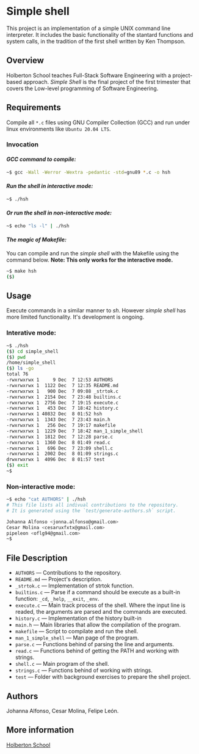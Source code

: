 # Simple shell

This project is an implementation of a simple UNIX command line interpreter. It includes the basic functionality of the stantard functions and system calls, in the tradition of the first shell written by Ken Thompson.

## Overview

Holberton School teaches Full-Stack Software Engineering with a project-based approach. *Simple Shell* is the final project of the first trimester that covers the Low-level programming of Software Engineering.

## Requirements

Compile all ```*.c``` files using GNU Compiler Collection (GCC) and run under linux environments like ```Ubuntu 20.04 LTS```.

### Invocation

#### *GCC command to compile:*
```sh
~$ gcc -Wall -Werror -Wextra -pedantic -std=gnu89 *.c -o hsh
```

#### *Run the shell in interactive mode:*
```sh
~$ ./hsh
```

#### *Or run the shell in non-interactive mode:*
```sh
~$ echo "ls -l" | ./hsh
```

#### *The magic of Makefile:*

You can compile and run the *simple shell* with the Makefile using the command below. **Note: This only works for the interactive mode.**
```sh
~$ make hsh
($) 
```
## Usage

Execute commands in a similar manner to *sh*. However *simple shell* has more limited functionality. It's development is ongoing.

### Interative mode:

```sh
~$ ./hsh
($) cd simple_shell
($) pwd
/home/simple_shell
($) ls -go
total 76
-rwxrwxrwx 1     9 Dec  7 12:53 AUTHORS
-rwxrwxrwx 1  1122 Dec  7 12:35 README.md
-rwxrwxrwx 1   900 Dec  7 09:08 _strtok.c
-rwxrwxrwx 1  2154 Dec  7 23:48 builtins.c
-rwxrwxrwx 1  2756 Dec  7 19:15 execute.c
-rwxrwxrwx 1   453 Dec  7 18:42 history.c
-rwxrwxrwx 1 40832 Dec  8 01:52 hsh
-rwxrwxrwx 1  1343 Dec  7 23:43 main.h
-rwxrwxrwx 1   256 Dec  7 19:17 makefile
-rwxrwxrwx 1  1229 Dec  7 18:42 man_1_simple_shell
-rwxrwxrwx 1  1812 Dec  7 12:28 parse.c
-rwxrwxrwx 1  1360 Dec  8 01:49 read.c
-rwxrwxrwx 1   696 Dec  7 23:09 shell.c
-rwxrwxrwx 1  2002 Dec  8 01:09 strings.c
drwxrwxrwx 1  4096 Dec  8 01:57 test
($) exit
~$ 
```

### Non-interactive mode:

```sh
~$ echo "cat AUTHORS" | ./hsh
# This file lists all indivual contributions to the repository.
# It is generated using the `test/generate-authors.sh` script.

Johanna Alfonso <jonna.alfonso@gmail.com>
Cesar Molina <cesaruxfxtx@gmail.com>
pipeleon <oflg94@gmail.com>
~$ 
```

## File Description

- ``AUTHORS`` — Contributions to the repository.
- ``README.md`` — Project's description.
- ``_strtok.c`` — Implementation of strtok function.
- ``builtins.c`` — Parse if a command should be execute as a built-in function: ``_cd``, ``_help``, ``__exit``, ``_env``.
- ``execute.c`` — Main track process of the shell. Where the input line is readed, the arguments are parsed and the commands are executed.
- ``history.c`` — Implementation of the history built-in
- ``main.h`` — Main libraries that allow the compilation of the program.
- ``makefile`` — Script to compilate and run the shell.
- ``man_1_simple_shell`` — Man page of the program.
- ``parse.c`` — Functions behind of parsing the line and arguments.
- ``read.c`` — Functions behind of getting the PATH and working with strings.
- ``shell.c`` — Main program of the shell.
- ``strings.c`` — Functions behind of working with strings.
- ``test`` — Folder with background exercises to prepare the shell project.

## Authors

Johanna Alfonso, Cesar Molina, Felipe León.

## More information

[Holberton School](https://www.holbertonschool.com/)
